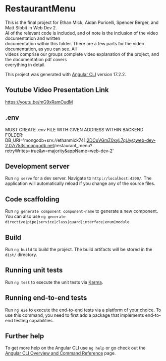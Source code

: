 # RestaurantMenu

This is the final project for Ethan Mick, Aidan Puricelli, Spencer Berger, and Matt Sibbit in Web Dev 2.  
Al of the relevant code is included, and of note is the inclusion of the video documentation and written  
documentation within this folder. There are a few parts for the video documentation, as you can see. All  
videos comprise our groups complete video explanation of the project, and the documentation pdf covers  
everything in detail.

This project was generated with [Angular CLI](https://github.com/angular/angular-cli) version 17.2.2.

## Youtube Video Presentation Link
https://youtu.be/mG9xRamOudM

## .env
MUST CREATE .env FILE WITH GIVEN ADDRESS WITHIN BACKEND FOLDER: DB_URI='mongodb+srv://ethanmick741:2DCuVGmZ0xyL7qUy@web-dev-2.07r753s.mongodb.net/restaurant_menu?retryWrites=true&w=majority&appName=web-dev-2'

## Development server

Run `ng serve` for a dev server. Navigate to `http://localhost:4200/`. The application will automatically reload if you change any of the source files.

## Code scaffolding

Run `ng generate component component-name` to generate a new component. You can also use `ng generate directive|pipe|service|class|guard|interface|enum|module`.

## Build

Run `ng build` to build the project. The build artifacts will be stored in the `dist/` directory.

## Running unit tests

Run `ng test` to execute the unit tests via [Karma](https://karma-runner.github.io).

## Running end-to-end tests

Run `ng e2e` to execute the end-to-end tests via a platform of your choice. To use this command, you need to first add a package that implements end-to-end testing capabilities.

## Further help

To get more help on the Angular CLI use `ng help` or go check out the [Angular CLI Overview and Command Reference](https://angular.io/cli) page.
